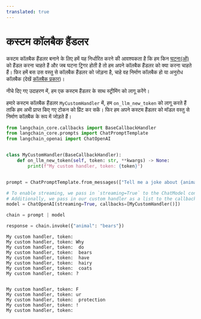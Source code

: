 ```yaml
---
translated: true
---
```


# कस्टम कॉलबैक हैंडलर

कस्टम कॉलबैक हैंडलर बनाने के लिए हमें यह निर्धारित करने की आवश्यकता है कि हम किन [घटना(ओं)](/docs/modules/callbacks/) को हैंडल करना चाहते हैं और जब घटना ट्रिगर होती है तो हम अपने कॉलबैक हैंडलर को क्या करना चाहते हैं। फिर हमें बस उस वस्तु से कॉलबैक हैंडलर को जोड़ना है, चाहे वह निर्माण कॉलबैक हो या अनुरोध कॉलबैक (देखें [कॉलबैक प्रकार](/docs/modules/callbacks/))।

नीचे दिए गए उदाहरण में, हम एक कस्टम हैंडलर के साथ स्ट्रीमिंग को लागू करेंगे।

हमारे कस्टम कॉलबैक हैंडलर `MyCustomHandler` में, हम `on_llm_new_token` को लागू करते हैं ताकि हम अभी प्राप्त किए गए टोकन को प्रिंट कर सकें। फिर हम अपने कस्टम हैंडलर को मॉडल वस्तु से निर्माण कॉलबैक के रूप में जोड़ते हैं।

```python
from langchain_core.callbacks import BaseCallbackHandler
from langchain_core.prompts import ChatPromptTemplate
from langchain_openai import ChatOpenAI


class MyCustomHandler(BaseCallbackHandler):
    def on_llm_new_token(self, token: str, **kwargs) -> None:
        print(f"My custom handler, token: {token}")


prompt = ChatPromptTemplate.from_messages(["Tell me a joke about {animal}"])

# To enable streaming, we pass in `streaming=True` to the ChatModel constructor
# Additionally, we pass in our custom handler as a list to the callbacks parameter
model = ChatOpenAI(streaming=True, callbacks=[MyCustomHandler()])

chain = prompt | model

response = chain.invoke({"animal": "bears"})
```

```output
My custom handler, token:
My custom handler, token: Why
My custom handler, token:  do
My custom handler, token:  bears
My custom handler, token:  have
My custom handler, token:  hairy
My custom handler, token:  coats
My custom handler, token: ?


My custom handler, token: F
My custom handler, token: ur
My custom handler, token:  protection
My custom handler, token: !
My custom handler, token:
```
